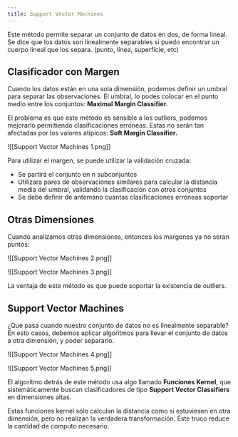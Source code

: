 ```yaml
---
title: Support Vector Machines
---
```


Este método permite separar un conjunto de datos en dos, de forma lineal. Se dice que los datos son linealmente separables si puedo encontrar un cuerpo lineal que los separa. (punto, línea, superficie, etc)

## Clasificador con Margen

Cuando los datos están en una sola dimensión, podemos definir un umbral para separar las observaciones. El umbral, lo podes colocar en el punto medio entre los conjuntos: **Maximal Margin Classifier.**

El problema es que este método es sensible a los outliers, podemos mejorarlo permitiendo clasificaciones erróneas. Estas no serán tan afectadas por los valores atípicos: **Soft Margin Classifier.**

![[Support Vector Machines 1.png]]

Para utilizar el margen, se puede utilizar la validación cruzada:

- Se partirá el conjunto en $n$ subconjuntos
- Utilizara pares de observaciones similares para calcular la distancia media del umbral, validando la clasificación con otros conjuntos
- Se debe definir de antemano cuantas clasificaciones erróneas soportar

## Otras Dimensiones

Cuando analizamos otras dimensiones, entonces los margenes ya no seran puntos:

![[Support Vector Machines 2.png]]

![[Support Vector Machines 3.png]]

La ventaja de este método es que puede soportar la existencia de outliers.

## Support Vector Machines

¿Que pasa cuando nuestro conjunto de datos no es linealmente separable? En esto casos, debemos aplicar algoritmos para llevar el conjunto de datos a otra dimensión, y poder separarlo.

![[Support Vector Machines 4.png]]

![[Support Vector Machines 5.png]]

El algoritmo detrás de este método usa algo llamado **Funciones Kernel**, que sistemáticamente buscan clasificadores de tipo **Support Vector Classifiers** en dimensiones altas.

Estas funciones kernel sólo calculan la distancia como si estuviesen en otra dimensión, pero no realizan la verdadera transformación. Este truco reduce la cantidad de computo necesario.
